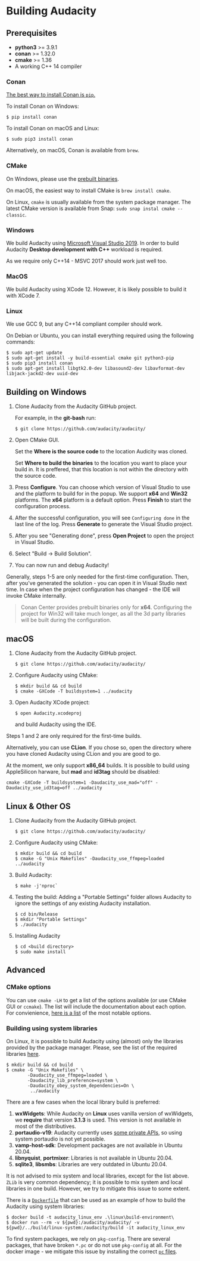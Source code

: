 # Building Audacity

## Prerequisites

* **python3** >= 3.9.1
* **conan** >= 1.32.0
* **cmake** >= 1.36
* A working C++ 14 compiler

### Conan

[The best way to install Conan is `pip`.](https://docs.conan.io/en/latest/installation.html)

To install Conan on Windows:

```
$ pip install conan
```

To install Conan on macOS and Linux:

```
$ sudo pip3 install conan
```

Alternatively, on macOS, Conan is available from `brew`.

### CMake

On Windows, please use the [prebuilt binaries](https://cmake.org/download/).

On macOS, the easiest way to install CMake is `brew install cmake`.

On Linux, `cmake` is usually available from the system package manager. The latest CMake version is available from Snap: `sudo snap instal cmake --classic`.

### Windows

We build Audacity using [Microsoft Visual Studio 2019](https://visualstudio.microsoft.com/vs/community/). In order to build Audacity **Desktop development with C++** workload is required.

As we require only C++14 - MSVC 2017 should work just well too.

### MacOS

We build Audacity using XCode 12. However, it is likely possible to build it with XCode 7.

### Linux

We use GCC 9, but any C++14 compliant compiler should work.

On Debian or Ubuntu, you can install everything required using the following commands:

```
$ sudo apt-get update
$ sudo apt-get install -y build-essential cmake git python3-pip
$ sudo pip3 install conan
$ sudo apt-get install libgtk2.0-dev libasound2-dev libavformat-dev libjack-jackd2-dev uuid-dev
```

## Building on Windows

1. Clone Audacity from the Audacity GitHub project. 
  
   For example, in the **git-bash** run:

    ```
    $ git clone https://github.com/audacity/audacity/
    ```

2. Open CMake GUI. 
   
   Set the **Where is the source code** to the location Audicity was cloned. 
   
   Set **Where to build the binaries** to the location you want to place your build in. It is preffered, that this location is not within the directory with the source code.

3. Press **Configure**. You can choose which version of Visual Studio to use and the platform to build for in the popup. We support **x64** and **Win32** platforms. The **x64** platform is a default option. Press **Finish** to start the configuration process.

4. After the successful configuration, you will see `Configuring done` in the last line of the log. Press **Generate** to generate the Visual Studio project. 

5. After you see "Generating done", press **Open Project** to open the project in Visual Studio.
   
6. Select "Build -> Build Solution".
   
7. You can now run and debug Audacity!
      
Generally, steps 1-5 are only needed for the first-time configuration. Then, after you've generated the solution - you can open it in Visual Studio next time. In case when the project configuration has changed - the IDE will invoke CMake internally. 

> Conan Center provides prebuilt binaries only for **x64**. Configuring the project for Win32 will take much longer, as all the 3d party libraries will be built during the configuration.

## macOS

1. Clone Audacity from the Audacity GitHub project. 
  
    ```
    $ git clone https://github.com/audacity/audacity/
    ```

2. Configure Audacity using CMake:
   ```
   $ mkdir build && cd build
   $ cmake -GXCode -T buildsystem=1 ../audacity
   ```

3. Open Audacity XCode project:
   ```
   $ open Audacity.xcodeproj
   ```
   and build Audacity using the IDE. 

Steps 1 and 2 are only required for the first-time builds. 

Alternatively, you can use **CLion**. If you chose so, open the directory where you have cloned Audacity using CLion and you are good to go.

At the moment, we only support **x86_64** builds. It is possible to build using AppleSilicon harware, but **mad** and **id3tag** should be disabled:

```
cmake -GXCode -T buildsystem=1 -Daudacity_use_mad="off" -Daudacity_use_id3tag=off ../audacity
```

## Linux & Other OS

1. Clone Audacity from the Audacity GitHub project. 
  
    ```
    $ git clone https://github.com/audacity/audacity/
    ```

2. Configure Audacity using CMake:
   ```
   $ mkdir build && cd build
   $ cmake -G "Unix Makefiles" -Daudacity_use_ffmpeg=loaded ../audacity
   ```

3. Build Audacity:
   ```
   $ make -j'nproc`
   ```

4. Testing the build:
   Adding a "Portable Settings" folder allows Audacity to ignore the settings of any existing Audacity installation.
   ```
   $ cd bin/Release
   $ mkdir "Portable Settings"
   $ ./audacity
   ```

5. Installing Audacity
   ```
   $ cd <build directory>
   $ sudo make install
   ```

## Advanced

### CMake options

You can use `cmake -LH` to get a list of the options available (or use CMake GUI or `ccmake`). The list will include the documentation about each option. For convienience, [here is a list](CMAKE_OPTIONS.md) of the most notable options.

### Building using system libraries

On Linux, it is possible to build Audacity using (almost) only the libraries provided by the package manager. Please, see the list of the required libraries [here](linux/required_libraries.md).

```
$ mkdir build && cd build
$ cmake -G "Unix Makefiles" \
        -Daudacity_use_ffmpeg=loaded \
        -Daudacity_lib_preference=system \
        -Daudacity_obey_system_dependencies=On \
         ../audacity
```

There are a few cases when the local library build is preferred:

1. **wxWidgets**: While Audacity on **Linux** uses vanilla version of wxWidgets, we **require** that version **3.1.3** is used. This version is not available in most of the distributives.
2. **portaudio-v19**: Audacity currently uses [some private APIs](https://github.com/audacity/audacity/issues/871), so using system portaudio is not yet possible.
3. **vamp-host-sdk**: Development packages are not available in Ubuntu 20.04.
4. **libnyquist**, **portmixer**: Libraries is not available in Ubuntu 20.04.
5. **sqlite3**, **libsmbs**: Libraries are very outdated in Ubuntu 20.04.

It is not advised to mix system and local libraries, except for the list above. `ZLib` is very common dependency; it is possible to mix system and local libraries in one build. However, we try to mitigate this issue to some extent.

There is a [`Dockerfile`](linux/build-environment/Dockerfile) that can be used as an example of how to build the Audacity using system libraries: 

```
$ docker build -t audacity_linux_env .\linux\build-environment\
$ docker run --rm -v ${pwd}:/audacity/audacity/ -v ${pwd}/../build/linux-system:/audacity/build -it audacity_linux_env
```

To find system packages, we rely on `pkg-config`. There are several packages, that have broken `*.pc` or do not use `pkg-config` at all. For the docker image - we mitigate this issue by installing the correct [`pc` files](linux/build-environment/pkgconfig/).